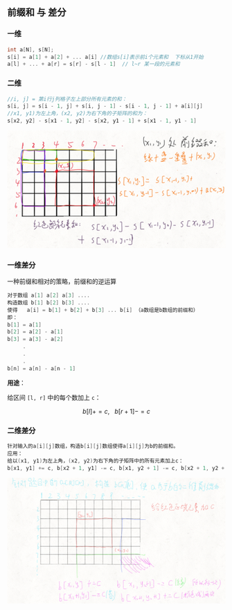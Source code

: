 ## 前缀和 与 差分

### 一维

```c++
int a[N], s[N];  
s[i] = a[1] + a[2] + ... a[i] //数组s[i]表示前i个元素和  下标从1开始
a[l] + ... + a[r] = s[r] - s[l - 1]  // l~r 某一段的元素和
```

### 二维

```c++
//i, j] = 第i行j列格子左上部分所有元素的和：
s[i, j] = s[i - 1, j] + s[i, j - 1] - s[i - 1, j - 1] + a[i][j]
//x1, y1)为左上角，(x2, y2)为右下角的子矩阵的和为：
s[x2, y2] - s[x1 - 1, y2] - s[x2, y1 - 1] + s[x1 - 1, y1 - 1]
```

![image-20220630090109473](typora文档图片/image-20220630090109473.png)

### 一维差分

一种前缀和相对的策略，前缀和的逆运算

```c++
对于数组 a[1] a[2] a[3] ....
构造数组 b[1] b[2] b[3] ....
使得   a[i] = b[1] + b[2] + b[3] ... b[i] （a数组是b数组的前缀和）
即：
b[1] = a[1]
b[2] = a[2] - a[1]
b[3] = a[3] - a[2]
	 .
	 .
	 .
b[n] = a[n] - a[n - 1]
```

**用途**：  

给区间 `[l, r]` 中的每个数加上 `c`：

$$b[l] += c,\ \ \ b[r + 1] -= c$$



### 二维差分

```c++
针对输入的a[i][j]数组，构造b[i][j]数组使得a[i][j]为b的前缀和。
应用：
给以(x1, y1)为左上角，(x2, y2)为右下角的子矩阵中的所有元素加上c：
b[x1, y1] += c, b[x2 + 1, y1] -= c, b[x1, y2 + 1] -= c, b[x2 + 1, y2 + 1] += c
```

![image-20220630090202399](typora文档图片/image-20220630090202399.png)

### 